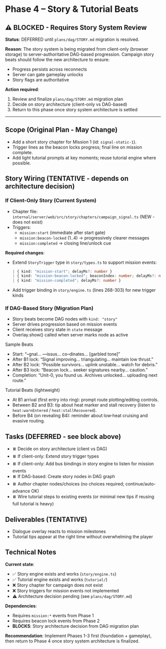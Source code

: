 # Phase 4 – Story & Tutorial Beats

## ⚠️ BLOCKED - Requires Story System Review

**Status**: DEFERRED until `plans/dag/STORY.md` migration is resolved.

**Reason**: The story system is being migrated from client-only (browser storage) to server-authoritative DAG-based progression. Campaign story beats should follow the new architecture to ensure:
- Progress persists across reconnects
- Server can gate gameplay unlocks
- Story flags are authoritative

**Action required**:
1. Review and finalize `plans/dag/STORY.md` migration plan
2. Decide on story architecture (client-only vs DAG-based)
3. Return to this phase once story system architecture is settled

---

## Scope (Original Plan - May Change)
- Add a short story chapter for Mission 1 (id: `signal-static-1`).
- Trigger lines as the beacon locks progress; final line on mission complete.
- Add light tutorial prompts at key moments; reuse tutorial engine where possible.

## Story Wiring (TENTATIVE - depends on architecture decision)

### If Client-Only Story (Current System)
- Chapter file: `internal/server/web/src/story/chapters/campaign_signal.ts` (NEW - does not exist)
- Triggers:
  - `mission:start` (immediate after start gate)
  - `mission:beacon-locked` (1..4) → progressively clearer messages
  - `mission:completed` → closing line/unlock cue

**Required changes**:
- Extend `StoryTrigger` type in `story/types.ts` to support mission events:
  ```typescript
  | { kind: "mission-start"; delayMs?: number }
  | { kind: "mission-beacon-locked"; beaconIndex: number; delayMs?: number }
  | { kind: "mission-completed"; delayMs?: number }
  ```
- Add trigger binding in `story/engine.ts` (lines 268-303) for new trigger kinds

### If DAG-Based Story (Migration Plan)
- Story beats become DAG nodes with `kind: "story"`
- Server drives progression based on mission events
- Client receives story state in `state` message
- Overlay.show() called when server marks node as active

Sample Beats
- Start: “–gnal… —issus… co–dinates… [garbled tone]”
- After B1 lock: “Signal improving… triangulating… maintain low thrust.”
- After B2 lock: “Possible survivors… uplink unstable… watch for debris.”
- After B3 lock: “Beacon lock… seeker signatures nearby… caution.”
- Completion: “Unit-0, you found us. Archives unlocked… uploading next route.”

Tutorial Beats (lightweight)
- At B1 arrival (first entry into ring): prompt route plotting/editing controls.
- Between B2 and B3: tip about heat marker and stall recovery (listen to `heat:warnEntered` / `heat:stallRecovered`).
- Before B4 (on revealing B4): reminder about low‑heat cruising and evasive routing.

## Tasks (DEFERRED - see block above)
- ⏸️ Decide on story architecture (client vs DAG)
- ⏸️ If client-only: Extend story trigger types
- ⏸️ If client-only: Add bus bindings in story engine to listen for mission events
- ⏸️ If DAG-based: Create story nodes in DAG graph
- ⏸️ Author chapter nodes/choices (no choices required; continue/auto-advance OK)
- ⏸️ Wire tutorial steps to existing events (or minimal new tips if reusing full tutorial is heavy)

## Deliverables (TENTATIVE)
- Dialogue overlay reacts to mission milestones
- Tutorial tips appear at the right time without overwhelming the player

## Technical Notes
**Current state**:
- ✅ Story engine exists and works (`story/engine.ts`)
- ✅ Tutorial engine exists and works (`tutorial/`)
- ❌ Story chapter for campaign does not exist
- ❌ Story triggers for mission events not implemented
- ⚠️ Architecture decision pending (see `plans/dag/STORY.md`)

**Dependencies**:
- Requires `mission:*` events from Phase 1
- Requires beacon lock events from Phase 2
- **BLOCKS**: Story architecture decision from DAG migration plan

**Recommendation**: Implement Phases 1-3 first (foundation + gameplay), then return to Phase 4 once story system architecture is finalized.

